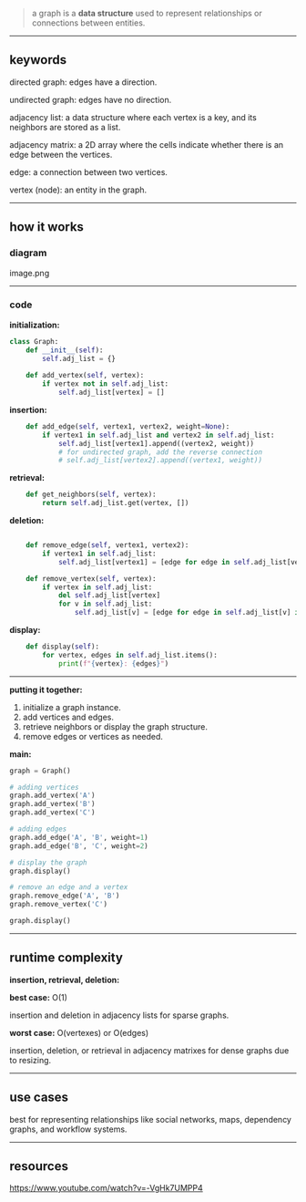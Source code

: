 > a graph is a **data structure** used to represent relationships or connections between entities.
> 

---

## **keywords**

directed graph: edges have a direction.

undirected graph: edges have no direction.

adjacency list: a data structure where each vertex is a key, and its neighbors are stored as a list.

adjacency matrix: a 2D array where the cells indicate whether there is an edge between the vertices.

edge: a connection between two vertices.

vertex (node): an entity in the graph.

---

## **how it works**

### **diagram**

image.png

---

### **code**

**initialization:**

```python
class Graph:
    def __init__(self):
        self.adj_list = {}
    
    def add_vertex(self, vertex):
        if vertex not in self.adj_list:
            self.adj_list[vertex] = []
```

**insertion:**

```python
    def add_edge(self, vertex1, vertex2, weight=None):
        if vertex1 in self.adj_list and vertex2 in self.adj_list:
            self.adj_list[vertex1].append((vertex2, weight))
            # for undirected graph, add the reverse connection
            # self.adj_list[vertex2].append((vertex1, weight))

```

**retrieval:**

```python
    def get_neighbors(self, vertex):
        return self.adj_list.get(vertex, [])

```

**deletion:**

```python

    def remove_edge(self, vertex1, vertex2):
        if vertex1 in self.adj_list:
            self.adj_list[vertex1] = [edge for edge in self.adj_list[vertex1] if edge[0] != vertex2]

    def remove_vertex(self, vertex):
        if vertex in self.adj_list:
            del self.adj_list[vertex]
            for v in self.adj_list:
                self.adj_list[v] = [edge for edge in self.adj_list[v] if edge[0] != vertex]

```

**display:**

```python
    def display(self):
        for vertex, edges in self.adj_list.items():
            print(f"{vertex}: {edges}")

```

---

**putting it together:**

1. initialize a graph instance.
2. add vertices and edges.
3. retrieve neighbors or display the graph structure.
4. remove edges or vertices as needed.

**main:**

```python
graph = Graph()

# adding vertices
graph.add_vertex('A')
graph.add_vertex('B')
graph.add_vertex('C')

# adding edges
graph.add_edge('A', 'B', weight=1)
graph.add_edge('B', 'C', weight=2)

# display the graph
graph.display()

# remove an edge and a vertex
graph.remove_edge('A', 'B')
graph.remove_vertex('C')

graph.display()

```

---

## **runtime complexity**

**insertion, retrieval, deletion:**

**best case:** O(1)

insertion and deletion in adjacency lists for sparse graphs.

**worst case:** O(vertexes) or O(edges)

insertion, deletion, or retrieval in adjacency matrixes for dense graphs due to resizing.

---

## **use cases**

best for representing relationships like social networks, maps, dependency graphs, and workflow systems.

---

## **resources**

https://www.youtube.com/watch?v=-VgHk7UMPP4